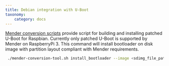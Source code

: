 ```yaml
---
title: Debian integration with U-Boot
taxonomy:
    category: docs
---
```


[Mender conversion scripts](https://github.com/mendersoftware/mender-conversion-tools) provide script for building and installing patched U-Boot for Raspbian. Currently only patched U-Boot is supported by Mender on RaspberryPi 3. This command will install bootloader on disk image with partition layout compliant with Mender requirements.

```bash
 ./mender-conversion-tool.sh install_bootloader --image <sdimg_file_path> --device-type raspberrypi3 --toolchain <toolchain_name e.g. arm-linux-gnueabihf>
```
